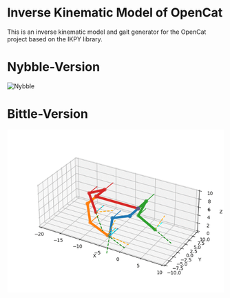 # Inverse Kinematic Model of OpenCat

This is an inverse kinematic model and gait generator for the OpenCat project based on the IKPY library.

# Nybble-Version
![Nybble](Nybble_moving.gif)

# Bittle-Version
![Bittle](Bittle_moving.gif)



